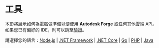 # 工具

本節將展示如何為電腦做準備以便使用 **Autodesk Forge** 或任何其他雲端 API。如果您已有偏好的 IDE，則可以跳至[驗證](/zh-TW/oauth/)。

請選擇您的語言：[Node.js](/zh-TW/environment/tools/nodejs) | [.NET Framework](/zh-TW/environment/tools/net) | [.NET Core](/zh-TW/environment/tools/netcore) | [Go](/zh-TW/environment/tools/go) | [PHP](/zh-TW/environment/tools/php) | [Java](/zh-TW/environment/tools/java)

